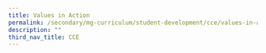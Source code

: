 ```yaml
---
title: Values in Action
permalink: /secondary/mg-curriculum/student-development/cce/values-in-action/
description: ""
third_nav_title: CCE
---
```

